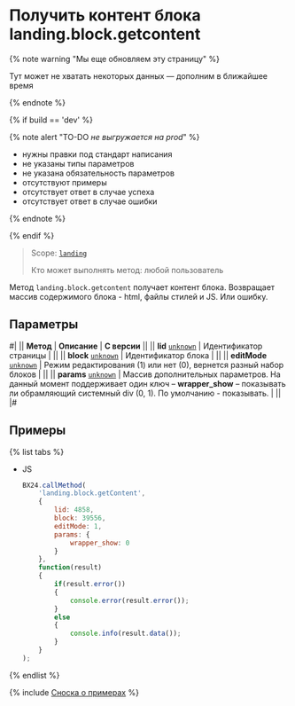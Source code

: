 # Получить контент блока landing.block.getcontent

{% note warning "Мы еще обновляем эту страницу" %}

Тут может не хватать некоторых данных — дополним в ближайшее время

{% endnote %}

{% if build == 'dev' %}

{% note alert "TO-DO _не выгружается на prod_" %}

- нужны правки под стандарт написания
- не указаны типы параметров
- не указана обязательность параметров
- отсутствуют примеры
- отсутствует ответ в случае успеха
- отсутствует ответ в случае ошибки

{% endnote %}

{% endif %}

> Scope: [`landing`](../../../scopes/permissions.md)
>
> Кто может выполнять метод: любой пользователь

Метод `landing.block.getcontent` получает контент блока. Возвращает массив содержимого блока - html, файлы стилей и JS. Или ошибку.

## Параметры

#|
|| **Метод** | **Описание** | **С версии** ||
|| **lid**
[`unknown`](../../../data-types.md) | Идентификатор страницы | ||
|| **block**
[`unknown`](../../../data-types.md) | Идентификатор блока | ||
|| **editMode**
[`unknown`](../../../data-types.md) | Режим редактирования (1) или нет (0), вернется разный набор блоков | ||
|| **params**
[`unknown`](../../../data-types.md) | Массив дополнительных параметров. На данный момент поддерживает один ключ – **wrapper_show** – показывать ли обрамляющий системный div (0, 1). По умолчанию - показывать. | ||
|#

## Примеры

{% list tabs %}

- JS

    ```js
    BX24.callMethod(
        'landing.block.getContent',
        {
            lid: 4858,
            block: 39556,
            editMode: 1,
            params: {
                wrapper_show: 0
            }
        },
        function(result)
        {
            if(result.error())
            {
                console.error(result.error());
            }
            else
            {
                console.info(result.data());
            }
        }
    );
    ```

{% endlist %}

{% include [Сноска о примерах](../../../../_includes/examples.md) %}